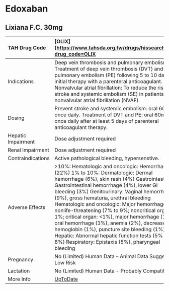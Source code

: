 # Edoxaban

## Lixiana F.C. 30mg

| TAH Drug Code      | [OLIX](https://www.tahsda.org.tw/drugs/hissearch.php?drug_code=OLIX                                                                                                                                                                                                                                                                                                                                                                                                                                                                                                                                                    |
|:-------------------|:-----------------------------------------------------------------------------------------------------------------------------------------------------------------------------------------------------------------------------------------------------------------------------------------------------------------------------------------------------------------------------------------------------------------------------------------------------------------------------------------------------------------------------------------------------------------------------------------------------------------------|
| Indications        | Deep vein thrombosis and pulmonary embolism: Treatment of deep vein thrombosis (DVT) and pulmonary embolism (PE) following 5 to 10 days of initial therapy with a parenteral anticoagulant. Nonvalvular atrial fibrillation: To reduce the risk of stroke and systemic embolism (SE) in patients with nonvalvular atrial fibrillation (NVAF)                                                                                                                                                                                                                                                                           |
| Dosing             | Prevent stroke and systemic embolism: oral 60mg once daily.  Treatment of DVT and PE: oral 60mg once daily after at least 5 days of parenteral anticoagulant therapy.                                                                                                                                                                                                                                                                                                                                                                                                                                                  |
| Hepatic Impairment | Dose adjustment required                                                                                                                                                                                                                                                                                                                                                                                                                                                                                                                                                                                               |
| Renal Impairment   | Dose adjustment required                                                                                                                                                                                                                                                                                                                                                                                                                                                                                                                                                                                               |
| Contraindications  | Active pathological bleeding, hypersenstive.                                                                                                                                                                                                                                                                                                                                                                                                                                                                                                                                                                           |
| Adverse Effects    | >10%: Hematologic and oncologic: Hemorrhage (22%) 1% to 10%: Dermatologic: Dermal hemorrhage (6%), skin rash (4%) Gastrointestinal: Gastrointestinal hemorrhage (4%), lower GI bleeding (3%) Genitourinary: Vaginal hemorrhage (9%), gross hematuria, urethral bleeding Hematologic and oncologic: Major hemorrhage, nonlife-threatening (7% to 9%; noncritical organ: 1%; critical organ: <1%), major hemorrhage (1%), oral hemorrhage (3%), anemia (2%), decreased hemoglobin (1%), puncture site bleeding (1%) Hepatic: Abnormal hepatic function tests (5% to 8%) Respiratory: Epistaxis (5%), pharyngeal bleeding |
| Pregnancy          | No (Limited) Human Data – Animal Data Suggest Low Risk                                                                                                                                                                                                                                                                                                                                                                                                                                                                                                                                                                 |
| Lactation          | No (Limited) Human Data - Probably Compatible                                                                                                                                                                                                                                                                                                                                                                                                                                                                                                                                                                          |
| More Info          | [UpToDate](https://www.uptodate.com/contents/edoxaban-drug-information)                                                                                                                                                                                                                                                                                                                                                                                                                                                                                                                                                |

